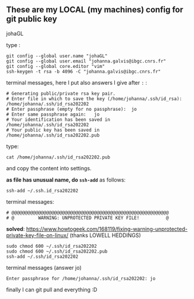 ## These are my LOCAL (my machines) config for git public key

 johaGL

type :
```
git config --global user.name "johaGL"
git config --global user.email "johanna.galvis@ibgc.cnrs.fr"
git config --global core.editor "vim"
ssh-keygen -t rsa -b 4096 -C "johanna.galvis@ibgc.cnrs.fr"
```
 terminal messages, here I put also answers I give after `:` :
 ```
# Generating public/private rsa key pair.
# Enter file in which to save the key (/home/johanna/.ssh/id_rsa): /home/johanna/.ssh/id_rsa202202
# Enter passphrase (empty for no passphrase):  jo
# Enter same passphrase again:   jo
# Your identification has been saved in /home/johanna/.ssh/id_rsa202202
# Your public key has been saved in /home/johanna/.ssh/id_rsa202202.pub
```
type:
```
cat /home/johanna/.ssh/id_rsa202202.pub 
```
and copy the content into settings. 

 **as file has unusual name, do `ssh-add`** as follows:
 
```ssh-add ~/.ssh.id_rsa202202``` 

terminal messages:
```
# @@@@@@@@@@@@@@@@@@@@@@@@@@@@@@@@@@@@@@@@@@@@@@@@@@@@@@@@@@@
# @         WARNING: UNPROTECTED PRIVATE KEY FILE!          @
```

 **solved**: https://www.howtogeek.com/168119/fixing-warning-unprotected-private-key-file-on-linux/ 
 (thanks LOWELL HEDDINGS)
```
sudo chmod 600 ~/.ssh/id_rsa202202
sudo chmod 600 ~/.ssh/id_rsa202202.pub
ssh-add ~/.ssh/id_rsa202202
```
terminal messages (answer jo)
```
Enter passphrase for /home/johanna/.ssh/id_rsa202202: jo
```
finally I can git pull and everything :D
